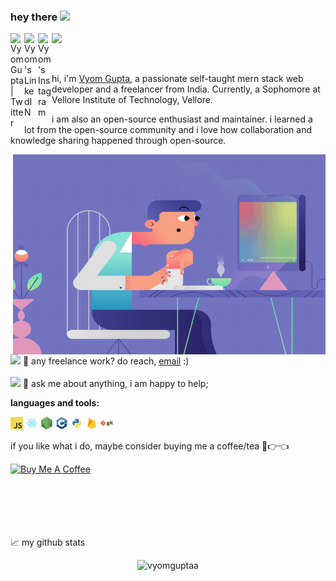 ### hey there <img src="https://media.giphy.com/media/hvRJCLFzcasrR4ia7z/giphy.gif" width="25px">

<a href="https://twitter.com/vyomguptaa">
  <img align="left" alt="Vyom Gupta | Twitter" width="22px" src="https://raw.githubusercontent.com/peterthehan/peterthehan/master/assets/twitter.svg" />
</a>
<a href="https://www.linkedin.com/in/vyomguptaa/">
  <img align="left" alt="Vyom's LinkedIN" width="22px" src="https://raw.githubusercontent.com/peterthehan/peterthehan/master/assets/linkedin.svg" />
</a>
<a href="https://www.instagram.com/vyomguptaa">
  <img align="left" alt="Vyom's Instagram" width="22px" src="https://upload.wikimedia.org/wikipedia/commons/thumb/e/e7/Instagram_logo_2016.svg/198px-Instagram_logo_2016.svg.png" />
</a>

![](https://visitor-badge.glitch.me/badge?page_id=vyomguptaa.vyomguptaa)

<br />

hi, i'm [Vyom Gupta](http://vyomgupta.me/), a passionate self-taught mern stack web developer and a freelancer from India. Currently, a Sophomore at Vellore Institute of Technology, Vellore. 

i am also an open-source enthusiast and maintainer. i learned a lot from the open-source community and i love how collaboration and knowledge sharing happened through open-source.


  <img align="right" alt="GIF" src="soapbox_4.gif" width="500" height="320" />
  
<img src="https://emojis.slackmojis.com/emojis/images/1563480763/5999/meow_party.gif?1563480763" width="20"/> 💼 any freelance work? do reach, [email](mailto:vyomgupta31@gmail.com) :) <br></br>
<img src="https://emojis.slackmojis.com/emojis/images/1563480763/5999/meow_party.gif?1563480763" width="20"/> 💬 ask me about anything, i am happy to help;

**languages and tools:**  

<code><img height="20" src="https://raw.githubusercontent.com/github/explore/80688e429a7d4ef2fca1e82350fe8e3517d3494d/topics/javascript/javascript.png"></code>
<code><img height="20" src="https://raw.githubusercontent.com/github/explore/80688e429a7d4ef2fca1e82350fe8e3517d3494d/topics/react/react.png"></code>
<code><img height="20" src="https://raw.githubusercontent.com/github/explore/80688e429a7d4ef2fca1e82350fe8e3517d3494d/topics/nodejs/nodejs.png"></code>
<code><img height="20" src="https://raw.githubusercontent.com/github/explore/80688e429a7d4ef2fca1e82350fe8e3517d3494d/topics/cpp/cpp.png"></code>
<code><img height="20" src="https://raw.githubusercontent.com/github/explore/80688e429a7d4ef2fca1e82350fe8e3517d3494d/topics/python/python.png"></code>
<code><img height="20" src="https://raw.githubusercontent.com/github/explore/80688e429a7d4ef2fca1e82350fe8e3517d3494d/topics/firebase/firebase.png"></code>
<code><img height="20" src="https://raw.githubusercontent.com/github/explore/80688e429a7d4ef2fca1e82350fe8e3517d3494d/topics/git/git.png"></code>


if you like what i do, maybe consider buying me a coffee/tea   🥺👉👈

<a href="https://www.buymeacoffee.com/vyomguptaa" target="_blank"><img src="https://cdn.buymeacoffee.com/buttons/v2/default-red.png" alt="Buy Me A Coffee" width="150" ></a>
<br></br><br></br><br></br>


📈 my github stats

<p align="center"> <img src="https://github-readme-stats.vercel.app/api?username=vyomguptaa&show_icons=true&theme=gotham" alt="vyomguptaa" />




